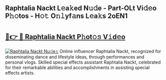 ## Raphtalia Nackt L𝚎a𝚔ed N𝚞𝚍e - Part-OLt Vi𝚍𝚎o P𝚑𝚘tos - H𝚘𝚝 O𝚗𝚕yf𝚊ns L𝚎a𝚔s 2oEN1

# <h2><a href="http://kf42axs.oniu.top/?m=Raphtalia+Nackt">🔗👉 🔴 Raphtalia Nackt P𝚑ot𝚘𝚜 V𝚒d𝚎o</a></h2>

[![Raphtalia Nackt Nu𝚍e𝚜](https://i.imgur.com/0qMVB7G.gif)](http://kf42axs.oniu.top/?m=Raphtalia+Nackt)
Online influencer Raphtalia Nackt, recognized for disseminating dance and lifestyle ideas, through performances and personal vlogs. Skilled special effects assistant Raphtalia Nackt, celebrated for their remarkable abilities and accomplishments in assisting special effects artists.  
